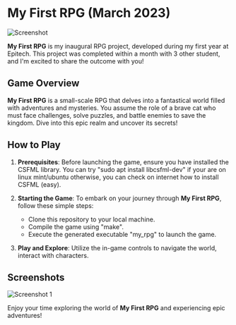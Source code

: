 # My First RPG (March 2023)

![Screenshot](screenshot/Home_Page.xcf)

**My First RPG** is my inaugural RPG project, developed during my first year at Epitech. This project was completed within a month with 3 other student, and I'm excited to share the outcome with you!

## Game Overview

**My First RPG** is a small-scale RPG that delves into a fantastical world filled with adventures and mysteries. You assume the role of a brave cat who must face challenges, solve puzzles, and battle enemies to save the kingdom. Dive into this epic realm and uncover its secrets!

## How to Play

1. **Prerequisites**: Before launching the game, ensure you have installed the CSFML library. You can try "sudo apt install libcsfml-dev" if your are on linux mint/ubuntu otherwise, you can check on internet how to install CSFML (easy).

2. **Starting the Game**: To embark on your journey through **My First RPG**, follow these simple steps:
   - Clone this repository to your local machine.
   - Compile the game using "make".
   - Execute the generated executable "my_rpg" to launch the game.

3. **Play and Explore**: Utilize the in-game controls to navigate the world, interact with characters.

## Screenshots

![Screenshot 1](screenshot/Main_bat.xcf)


Enjoy your time exploring the world of **My First RPG** and experiencing epic adventures!

